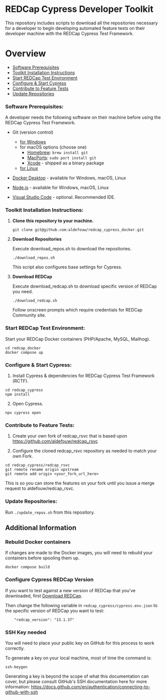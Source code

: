 # REDCap Cypress Developer Toolkit

This repository includes scripts to download all the repositories necessary for a developer to begin developing automated feature tests on their developer machine with the REDCap Cypress Test Framework.

# Overview
- [Software Prerequisites](#software-prerequisites)
- [Toolkit Installation Instructions](#toolkit-installation-instructions)
- [Start REDCap Test Environment](#start-redcap-test-environment)
- [Configure & Start Cypress](#configure--start-cypress)
- [Contribute to Feature Tests](#contribute-to-feature-tests)
- [Update Repositories](#update-repositories)

### Software Prerequisites:

A developer needs the following software on their machine before using the REDCap Cypress Test Framework.

- Git (version control)
     - [for Windows](https://gitforwindows.org/)
     - for macOS options (choose one)
         - [Homebrew](https://brew.sh/): `brew install git`
         - [MacPorts](https://www.macports.org/): `sudo port install git` 
         - [Xcode](https://developer.apple.com/xcode/) - shipped as a binary package
     - [for Linux](https://git-scm.com/download/linux)
     

- [Docker Desktop](https://www.docker.com/products/docker-desktop/) - available for Windows, macOS, Linux
- [Node.js](https://nodejs.org/en/download) - available for Windows, macOS, Linux
- [Visual Studio Code](https://code.visualstudio.com/) - optional.  Recommended IDE.

### Toolkit Installation Instructions:

1. **Clone this repository to your machine.**
    
    ```
    git clone git@github.com:aldefouw/redcap_cypress_docker.git
    ```

2. **Download Repositories**

    Execute download_repos.sh to download the repositories.  

    ```
    ./download_repos.sh
    ```
    This script also configures base settings for Cypress.

3. **Download REDCap**

    Execute download_redcap.sh to download specific version of REDCap you need.  
    
    ```
    ./download_redcap.sh
    ```   
    Follow onscreen prompts which require credentials for REDCap Community site.


### Start REDCap Test Environment:

Start your REDCap Docker containers (PHP/Apache, MySQL, Mailhog).  

```
cd redcap_docker
docker compose up
```
    
### Configure & Start Cypress:

1. Install Cypress & dependencies for REDCap Cypress Test Framework (RCTF).

```
cd redcap_cypress
npm install
```

2. Open Cypress.

```
npx cypress open
```

### Contribute to Feature Tests:

1. Create your own fork of redcap_rsvc that is based upon https://github.com/aldefouw/redcap_rsvc

2. Configure the cloned redcap_rsvc repository as needed to match your own Fork.

```
cd redcap_cypress/redcap_rsvc
git remote rename origin upstream
git remote add origin <your_fork_url_here>
```

This is so you can store the features on your fork until you issue a merge request to aldefouw/redcap_rsvc.

### Update Repositories:

Run `./update_repos.sh` from this repository.


## Additional Information

### Rebuild Docker containers

If changes are made to the Docker images, you will need to rebuild your containers before spooling them up.

```
docker compose build
```

### Configure Cypress REDCap Version

If you want to test against a new version of REDCap that you've downloaded, first [Download REDCap](#download-repositories).

Then change the following variable in `redcap_cypress/cypress.env.json` to the specific version of REDCap you want to test:

```
    "redcap_version": "13.1.37"
```

### SSH Key needed

You will need to place your public key on GitHub for this process to work correctly.

To generate a key on your local machine, most of time the command is:
```
ssh-keygen
```

Generating a key is beyond the scope of what this documentation can cover, but please consult GitHub's SSH documentation here for more information: 
https://docs.github.com/en/authentication/connecting-to-github-with-ssh
